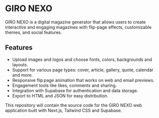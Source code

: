 # GIRO NEXO

GIRO NEXO is a digital magazine generator that allows users to create interactive and engaging magazines with flip-page effects, customizable themes, and social features.

## Features

- Upload images and logos and choose fonts, colors, backgrounds and layouts.
- Support for various page types: cover, article, gallery, quote, calendar and more.
- Responsive flip page animation that works on web and email previews.
- Engagement tools like likes, comments and sharing.
- Integration with Supabase for authentication and data storage.
- Export to HTML and JSON for easy distribution.

This repository will contain the source code for the GIRO NEXO web application built with Next.js, Tailwind CSS and Supabase.
